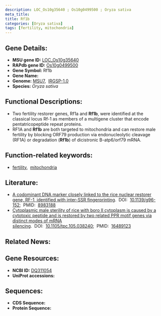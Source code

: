 ```yaml
---
description: LOC_Os10g35640 ; Os10g0499500 ; Oryza sativa
meta_title:
title: Rf1b
categories: [Oryza sativa]
tags: [fertility, mitochondria]
---
```


## Gene Details:
- **MSU gene ID:** [LOC_Os10g35640](http://rice.uga.edu/cgi-bin/ORF_infopage.cgi?orf=LOC_Os10g35640)  
- **RAPdb gene ID:** [Os10g0499500](https://rapdb.dna.affrc.go.jp/locus/?name=Os10g0499500)  
- **Gene Symbol:** Rf1b
- **Gene Name:**
- **Genome:**  [MSU7](http://rice.uga.edu/),&nbsp;&nbsp;[IRGSP-1.0](https://rapdb.dna.affrc.go.jp/download/irgsp1.html)
- **Species:** *Oryza sativa*

## Functional Descriptions:
   - Two fertility restorer genes, Rf1a and **Rf1b**, were identified at the classical locus Rf-1 as members of a multigene cluster that encode pentatricopeptide repeat proteins.
   - RF1A and **Rf1b** are both targeted to mitochondria and can restore male fertility by blocking ORF79 production via endonucleolytic cleavage (RF1A) or degradation (**Rf1b**) of dicistronic B-atp6/orf79 mRNA.

## Function-related keywords:
   - [fertility](/tags/fertility/),&nbsp;&nbsp;[mitochondria](/tags/mitochondria/)

## Literature:
   - [A codominant DNA marker closely linked to the rice nuclear restorer gene, RF-1, identified with inter-SSR fingerprinting](https://www.doi.org/10.1139/g96-152).&nbsp;&nbsp;DOI:&nbsp;&nbsp;[10.1139/g96-152](https://www.doi.org/10.1139/g96-152);&nbsp;&nbsp;PMID:&nbsp;&nbsp;[8983188](https://pubmed.ncbi.nlm.nih.gov/8983188/)
   - [Cytoplasmic male sterility of rice with boro II cytoplasm is caused by a cytotoxic peptide and is restored by two related PPR motif genes via distinct modes of mRNA silencing](https://www.doi.org/10.1105/tpc.105.038240).&nbsp;&nbsp;DOI:&nbsp;&nbsp;[10.1105/tpc.105.038240](https://www.doi.org/10.1105/tpc.105.038240);&nbsp;&nbsp;PMID:&nbsp;&nbsp;[16489123](https://pubmed.ncbi.nlm.nih.gov/16489123/)

## Related News:

## Gene Resources:
- **NCBI ID:**  [DQ311054](http://www.ncbi.nlm.nih.gov/nuccore/DQ311054)
- **UniProt accessions:** [](https://www.uniprot.org/uniprotkb//entry)

## Sequences:
- **CDS Sequence:**
- **Protein Sequence:**
